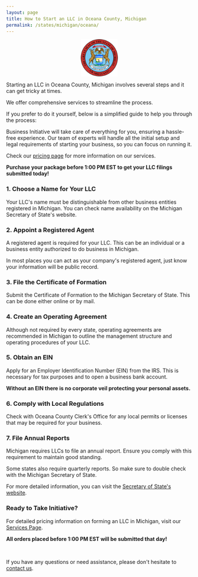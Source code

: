 ```yaml
---
layout: page
title: How to Start an LLC in Oceana County, Michigan
permalink: /states/michigan/oceana/
---
```


<a href="{{ site.data.resources.state_sos_websites.michigan }}" target="_blank">
    <img src="/images/state-seals/michigan-seal.png" alt="Michigan State Seal" style="display: block; margin: 10px auto; width: 100px;">
</a>

<p>Starting an LLC in Oceana County, Michigan involves several steps and it can get tricky at times.</p>

<p>We offer comprehensive services to streamline the process.</p>

<p>If you prefer to do it yourself, below is a simplified guide to help you through the process:</p>

<p>Business Initiative will take care of everything for you, ensuring a hassle-free experience. Our team of experts will handle all the initial setup and legal requirements of starting your business, so you can focus on running it.</p>

<p>Check our <a href="/services/">pricing page</a> for more information on our services.</p>
<p><b>Purchase your package before 1:00 PM EST to get your LLC filings submitted today!</b></p>

<h3>1. Choose a Name for Your LLC</h3>
<p>Your LLC's name must be distinguishable from other business entities registered in Michigan. You can check name availability on the Michigan Secretary of State's website.</p>

<h3>2. Appoint a Registered Agent</h3>
<p>A registered agent is required for your LLC. This can be an individual or a business entity authorized to do business in Michigan.</p>

<p>In most places you can act as your company's registered agent, just know your information will be public record.<p>

<h3>3. File the Certificate of Formation</h3>
<p>Submit the Certificate of Formation to the Michigan Secretary of State. This can be done either online or by mail.</p>

<h3>4. Create an Operating Agreement</h3>
<p>Although not required by every state, operating agreements are recommended in Michigan to outline the management structure and operating procedures of your LLC.</p>

<h3>5. Obtain an EIN</h3>
<p>Apply for an Employer Identification Number (EIN) from the IRS. This is necessary for tax purposes and to open a business bank account.</p>

<p><b>Without an EIN there is no corporate veil protecting your personal assets.</b></p>

<h3>6. Comply with Local Regulations</h3>
<p>Check with Oceana County Clerk's Office for any local permits or licenses that may be required for your business.</p>

<h3>7. File Annual Reports</h3>
<p>Michigan requires LLCs to file an annual report. Ensure you comply with this requirement to maintain good standing.</p>

<p>Some states also require quarterly reports. So make sure to double check with the Michigan Secretary of State.</p>

<p>For more detailed information, you can visit the <a href="{{ site.data.resources.state_sos_websites.michigan }}" target="_blank">Secretary of State's website</a>.</p>

<h3>Ready to Take Initiative?</h3>
<p>For detailed pricing information on forming an LLC in Michigan, visit our <a href="/services/">Services Page</a>.</p>
<p><b>All orders placed before 1:00 PM EST will be submitted that day!</b></p>
<br>
<p>If you have any questions or need assistance, please don't hesitate to <a href="https://www.businessinitiative.org/contact/" target="_blank">contact us</a>.</p>
